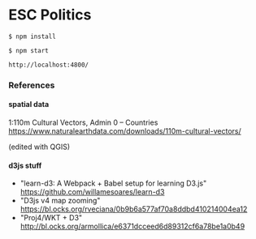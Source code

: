 # ESC Politics

```
$ npm install
```

```
$ npm start
```

```
http://localhost:4800/
```

### References

#### spatial data

1:110m Cultural Vectors, Admin 0 – Countries https://www.naturalearthdata.com/downloads/110m-cultural-vectors/

(edited with QGIS)

#### d3js stuff

* "learn-d3: A Webpack + Babel setup for learning D3.js" https://github.com/willamesoares/learn-d3
* "D3js v4 map zooming" https://bl.ocks.org/rveciana/0b9b6a577af70a8ddbd410214004ea12
* "Proj4/WKT + D3" http://bl.ocks.org/armollica/e6371dcceed6d89312cf6a78be1a0b49